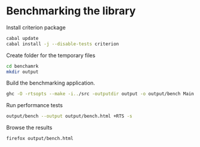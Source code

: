 # Benchmarking the library

Install criterion package

```sh
cabal update
cabal install -j --disable-tests criterion
```

Create folder for the temporary files

```sh
cd benchamrk
mkdir output
```

Build the benchmarking application.

```sh
ghc -O -rtsopts --make -i../src -outputdir output -o output/bench Main.hs
```

Run performance tests

```sh
output/bench --output output/bench.html +RTS -s
```

Browse the results

```sh
firefox output/bench.html
```